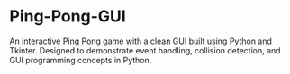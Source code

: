 # Ping-Pong-GUI
An interactive Ping Pong game with a clean GUI built using Python and Tkinter. Designed to demonstrate event handling, collision detection, and GUI programming concepts in Python.
